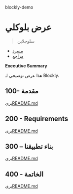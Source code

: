 blockly-demo

# عرض بلوكلي

> سلوجلاين

-   [مسرد](./GLOSSARY.md)
-   [مراجع](./REFERENCES.md)

**Executive Summary**

هذا عرض توضيحي لـ Blockly.

## 100- مقدمة

يرى[README.md](./100/README.md)

## 200 - Requirements

يرى[README.md](./200/README.md)

## 300 – بناء تطبيقنا

يرى[README.md](./300/README.md)

## 400 - الخاتمة

يرى[README.md](./400/README.md)
